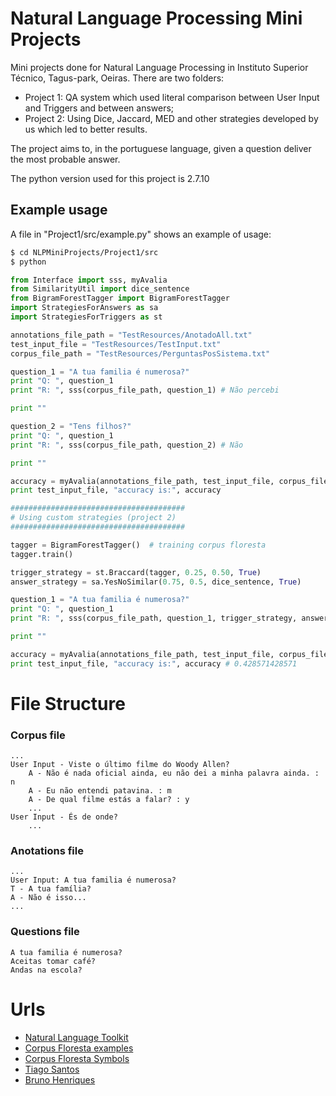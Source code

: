 # Natural Language Processing Mini Projects

Mini projects done for Natural Language Processing in Instituto Superior Técnico, Tagus-park, Oeiras.
There are two folders:
- Project 1: QA system which used literal comparison between User Input and Triggers and between answers;
- Project 2: Using Dice, Jaccard, MED and other strategies developed by us which led to better results.

The project aims to, in the portuguese language, given a question deliver the most probable answer.

The python version used for this project is 2.7.10

## Example usage

A file in "Project1/src/example.py" shows an example of usage:

```sh
$ cd NLPMiniProjects/Project1/src
$ python
```

```python
from Interface import sss, myAvalia
from SimilarityUtil import dice_sentence
from BigramForestTagger import BigramForestTagger
import StrategiesForAnswers as sa
import StrategiesForTriggers as st

annotations_file_path = "TestResources/AnotadoAll.txt"
test_input_file = "TestResources/TestInput.txt"
corpus_file_path = "TestResources/PerguntasPosSistema.txt"

question_1 = "A tua familia é numerosa?"
print "Q: ", question_1
print "R: ", sss(corpus_file_path, question_1) # Não percebi

print ""

question_2 = "Tens filhos?"
print "Q: ", question_1
print "R: ", sss(corpus_file_path, question_2) # Não

print ""

accuracy = myAvalia(annotations_file_path, test_input_file, corpus_file_path) # 0.0857142857143
print test_input_file, "accuracy is:", accuracy

#######################################
# Using custom strategies (project 2)
#######################################

tagger = BigramForestTagger()  # training corpus floresta
tagger.train()

trigger_strategy = st.Braccard(tagger, 0.25, 0.50, True)
answer_strategy = sa.YesNoSimilar(0.75, 0.5, dice_sentence, True)

question_1 = "A tua familia é numerosa?"
print "Q: ", question_1
print "R: ", sss(corpus_file_path, question_1, trigger_strategy, answer_strategy) # Não é isso...

print ""

accuracy = myAvalia(annotations_file_path, test_input_file, corpus_file_path, trigger_strategy, answer_strategy)
print test_input_file, "accuracy is:", accuracy # 0.428571428571
```

# File Structure
### Corpus file
```
...
User Input - Viste o último filme do Woody Allen?
	A - Não é nada oficial ainda, eu não dei a minha palavra ainda. : n
	A - Eu não entendi patavina. : m
	A - De qual filme estás a falar? : y
	...
User Input - És de onde?
    ...
```

### Anotations file
```
...
User Input: A tua familia é numerosa?
T - A tua família?
A - Não é isso...
...
```

### Questions file
```
A tua familia é numerosa?
Aceitas tomar café?
Andas na escola?
```

# Urls

* [Natural Language Toolkit]
* [Corpus Floresta examples]
* [Corpus Floresta Symbols]
* [Tiago Santos]
* [Bruno Henriques]

[Natural Language Toolkit]: <http://www.nltk.org/>
[Corpus Floresta examples]: <http://www.nltk.org/howto/portuguese_en.html>
[Corpus Floresta Symbols]: <http://beta.visl.sdu.dk/visl/pt/symbolset-floresta.html>
[Bruno Henriques]: <https://github.com/bphenriques>
[Tiago Santos]: <https://github.com/GitTiago>

